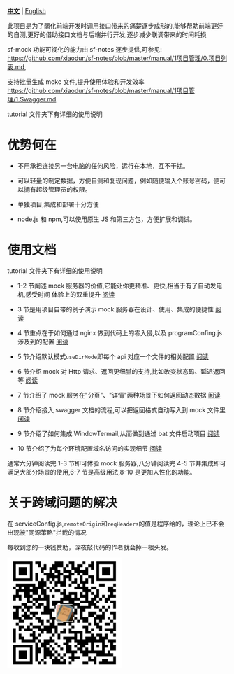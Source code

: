 [**中文**](https://github.com/xiaodun/sf-mock) | [English](https://github.com/xiaodun/sf-mock/blob/master/README-en.md)


此项目是为了弱化前端开发时调用接口带来的痛楚逐步成形的,能够帮助前端更好的自测,更好的借助接口文档与后端并行开发,逐步减少联调带来的时间耗损

sf-mock 功能可视化的能力由 sf-notes 逐步提供,可参见: https://github.com/xiaodun/sf-notes/blob/master/manual/1项目管理/0.项目列表.md,

支持批量生成 mokc 文件,提升使用体验和开发效率 https://github.com/xiaodun/sf-notes/blob/master/manual/1项目管理/1.Swagger.md


tutorial 文件夹下有详细的使用说明

# 优势何在

- 不用承担连接另一台电脑的任何风险，运行在本地，互不干扰。

- 可以轻量的制定数据，方便自测和复现问题，例如随便输入个账号密码，便可以拥有超级管理员的权限。

- 单独项目,集成和部署十分方便

- node.js 和 npm,可以使用原生 JS 和第三方包，方便扩展和调试。

# 使用文档

tutorial 文件夹下有详细的使用说明

- 1-2 节阐述 mock 服务器的价值,它能让你更精准、更快,相当于有了自动发电机,感受时间
  体验上的双重提升 [阅读](./tutorial/1.调用真实接口存在的问题.md)

- 3 节是用项目自带的例子演示 mock 服务器在设计、使用、集成的便捷性 [阅读](./tutorial/3.使用上的初体验.md)

- 4 节重点在于如何通过 nginx 做到代码上的零入侵,以及 programConfing.js 涉及到的配置 [阅读](./tutorial/4.在项目上使用.md)

- 5 节介绍默认模式`useDirMode`即每个 api 对应一个文件的相关配置 [阅读](./tutorial/5.自定义mock数据.md)

- 6 节介绍 mock 对 Http 请求、返回更细腻的支持,比如改变状态码、延迟返回等 [阅读](./tutorial/6.路径其它写法以及更多配置.md)

- 7 节介绍了 mock 服务在"分页"、"详情"两种场景下如何返回动态数据 [阅读](./tutorial/7.关于分页和详情.md)

- 8 节介绍接入 swagger 文档的流程,可以把返回格式自动写入到 mock 文件里 [阅读](./tutorial/8.按照swagger文档的返回格式生成基础数据.md)

- 9 节介绍了如何集成 WindowTermail,从而做到通过 bat 文件启动项目 [阅读](./tutorial/9.集成WindowTermail.md)
- 10 节介绍了为每个环境配置域名访问的实现细节 [阅读](./tutorial/10.生成环境对应的域名.md)

通常六分钟阅读完 1-3 节即可体验 mock 服务器,八分钟阅读完 4-5 节并集成即可满足大部分场景的使用,6-7 节是高级用法,8-10 是更加人性化的功能。

# 关于跨域问题的解决

在 serviceConfig.js,`remoteOrigin`和`reqHeaders`的值是程序给的，理论上已不会出现被"同源策略"拦截的情况



每收到您的一块钱赞助，深夜敲代码的作者就会掉一根头发。

![](./images/zfb.png)
